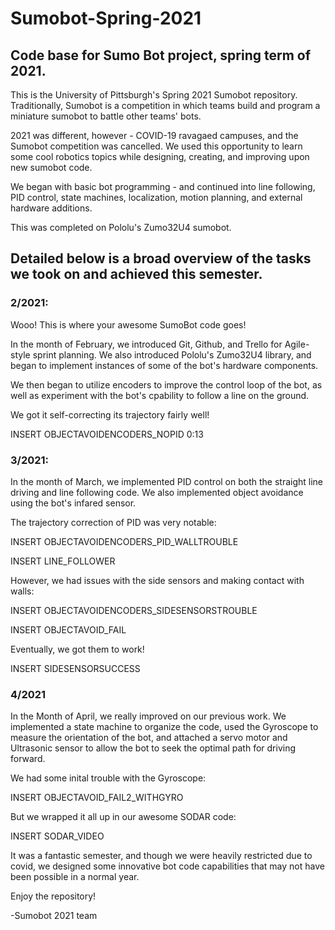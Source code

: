 # Sumobot-Spring-2021
## Code base for Sumo Bot project, spring term of 2021.

This is the University of Pittsburgh's Spring 2021 Sumobot repository. Traditionally, Sumobot is a competition in which teams build and program a miniature sumobot to battle other teams' bots. 

2021 was different, however - COVID-19 ravagaed campuses, and the Sumobot competition was cancelled. We used this opportunity to learn some cool robotics topics while designing, creating, and improving upon new sumobot code. 

We began with basic bot programming - and continued into line following, PID control, state machines, localization, motion planning, and external hardware additions. 

This was completed on Pololu's Zumo32U4 sumobot. 

## Detailed below is a broad overview of the tasks we took on and achieved this semester. 

### 2/2021:

Wooo! This is where your awesome SumoBot code goes!

In the month of February, we introduced Git, Github, and Trello for Agile-style sprint planning. We also introduced Pololu's Zumo32U4 library, and began to implement instances of some of the bot's hardware components. 

We then began to utilize encoders to improve the control loop of the bot, as well as experiment with the bot's cpability to follow a line on the ground. 

We got it self-correcting its trajectory fairly well! 

INSERT OBJECTAVOIDENCODERS_NOPID 0:13 

### 3/2021:

In the month of March, we implemented PID control on both the straight line driving and line following code. We also implemented object avoidance using the bot's infared sensor. 

The trajectory correction of PID was very notable: 

INSERT OBJECTAVOIDENCODERS_PID_WALLTROUBLE

INSERT LINE_FOLLOWER

However, we had issues with the side sensors and making contact with walls: 

INSERT OBJECTAVOIDENCODERS_SIDESENSORSTROUBLE

INSERT OBJECTAVOID_FAIL

Eventually, we got them to work!

INSERT SIDESENSORSUCCESS

### 4/2021

In the Month of April, we really improved on our previous work. We implemented a state machine to organize the code, used the Gyroscope to measure the orientation of the bot, and attached a servo motor and Ultrasonic sensor to allow the bot to seek the optimal path for driving forward. 

We had some inital trouble with the Gyroscope: 

INSERT OBJECTAVOID_FAIL2_WITHGYRO

But we wrapped it all up in our awesome SODAR code: 

INSERT SODAR_VIDEO



It was a fantastic semester, and though we were heavily restricted due to covid, we designed some innovative bot code capabilities that may not have been possible in a normal year. 

Enjoy the repository!

  -Sumobot 2021 team
